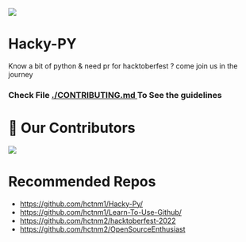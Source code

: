 ![](https://github.com/hctnm2/OpenSourceEnthusiast/raw/main/.assets/HFest2022.png)
# Hacky-PY
Know a bit of python &amp; need pr for hacktoberfest ? come join us in the journey 

### Check File <a href="./CONTRIBUTING.md">./CONTRIBUTING.md </a> To See the guidelines

# :handshake: Our Contributors
<a href="https://github.com/hctnm1/Hacky-Py/graphs/contributors">
  <img src="https://contrib.rocks/image?repo=hctnm1/Hacky-Py" />
</a>

# Recommended Repos

- <https://github.com/hctnm1/Hacky-Py/>
- <https://github.com/hctnm1/Learn-To-Use-Github/>
- <https://github.com/hctnm2/hacktoberfest-2022>
- <https://github.com/hctnm2/OpenSourceEnthusiast>
